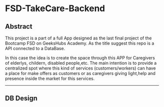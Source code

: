 # FSD-TakeCare-Backend

## Abstract 
This project is a part of a full App designed as the last final project of the Bootcamp FSD on GeeksHubs Academy. As the title suggest this repo is a API connected to a DataBase. 

In this case the idea is to create the space through this APP for Caregivers of elderlys, childern, disabled people,etc. The main intention is to provide a centralized spot where this kind of services (customers/workers) can have a place for make offers as customers or as caregivers giving light,help and presence inside the market for this services. 

---

## DB Design



